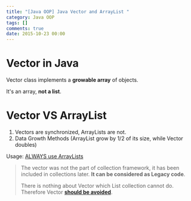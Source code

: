 ```yaml
---
title: "[Java OOP] Java Vector and ArrayList "
category: Java OOP
tags: []
comments: true
date: 2015-10-23 00:00
---
```



# Vector in Java

Vector class implements a **growable array** of objects.

It's an array, **not a list**.

# Vector VS ArrayList

1. Vectors are synchronized, ArrayLists are not.
1. Data Growth Methods (ArrayList grow by 1/2 of its size, while Vector doubles)

Usage: [ALWAYS use ArrayLists](http://stackoverflow.com/a/2986307)

> The vector was not the part of collection framework, it has been included in collections later. **It can be considered as Legacy code**.
>
> There is nothing about Vector which List collection cannot do. Therefore Vector **[should be avoided](http://beginnersbook.com/2013/12/difference-between-arraylist-and-vector-in-java/)**.
